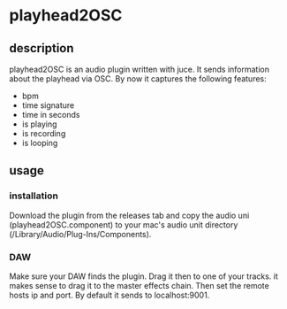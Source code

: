 # playhead2OSC
## description
playhead2OSC is an audio plugin written with juce. It sends information about the playhead via OSC. By now it captures the following features:

* bpm
* time signature
* time in seconds
* is playing
* is recording
* is looping

## usage
### installation
Download the plugin from the releases tab and copy the audio uni (playhead2OSC.component) to your mac's audio unit directory (/Library/Audio/Plug-Ins/Components).

### DAW
Make sure your DAW finds the plugin. Drag it then to one of your tracks. it makes sense to drag it to the master effects chain. Then set the remote hosts ip and port. By default it sends to localhost:9001.
